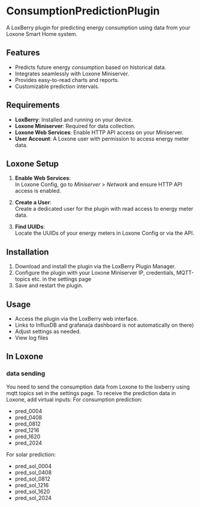 # ConsumptionPredictionPlugin

A LoxBerry plugin for predicting energy consumption using data from your Loxone Smart Home system.

## Features

- Predicts future energy consumption based on historical data.
- Integrates seamlessly with Loxone Miniserver.
- Provides easy-to-read charts and reports.
- Customizable prediction intervals.

## Requirements

- **LoxBerry**: Installed and running on your device.
- **Loxone Miniserver**: Required for data collection.
- **Loxone Web Services**: Enable HTTP API access on your Miniserver.
- **User Account**: A Loxone user with permission to access energy meter data.

## Loxone Setup

1. **Enable Web Services**:  
    In Loxone Config, go to *Miniserver* > *Network* and ensure HTTP API access is enabled.

2. **Create a User**:  
    Create a dedicated user for the plugin with read access to energy meter data.

3. **Find UUIDs**:  
    Locate the UUIDs of your energy meters in Loxone Config or via the API.

## Installation

1. Download and install the plugin via the LoxBerry Plugin Manager.
2. Configure the plugin with your Loxone Miniserver IP, credentials, MQTT-topics etc. in the settings page
3. Save and restart the plugin.

## Usage

- Access the plugin via the LoxBerry web interface.
- Links to InfluxDB and grafana(a dashboard is not automatically on there)
- Adjust settings as needed.
- View log files

## In Loxone

### data sending

You need to send the consumption data from Loxone to the loxberry  using mqtt topics set in the settings page.
To receive the prediction data in Loxone, add virtual inputs:
For consumption prediction:

- pred_0004
- pred_0408
- pred_0812
- pred_1216
- pred_1620
- pred_2024

For solar prediction:

- pred_sol_0004
- pred_sol_0408
- pred_sol_0812
- pred_sol_1216
- pred_sol_1620
- pred_sol_2024

